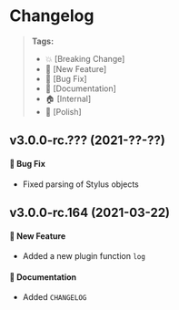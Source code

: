 Changelog
=========

> **Tags:**
> - :boom:       [Breaking Change]
> - :rocket:     [New Feature]
> - :bug:        [Bug Fix]
> - :memo:       [Documentation]
> - :house:      [Internal]
> - :nail_care:  [Polish]

## v3.0.0-rc.??? (2021-??-??)

#### :bug: Bug Fix

* Fixed parsing of Stylus objects

## v3.0.0-rc.164 (2021-03-22)

#### :rocket: New Feature

* Added a new plugin function `log`

#### :memo: Documentation

* Added `CHANGELOG`
